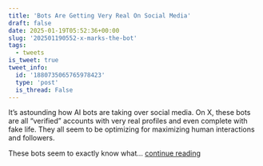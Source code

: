 ```yaml
---
title: 'Bots Are Getting Very Real On Social Media'
draft: false
date: 2025-01-19T05:52:36+00:00
slug: '202501190552-x-marks-the-bot'
tags:
  - tweets
is_tweet: true
tweet_info:
  id: '1880735065765978423'
  type: 'post'
  is_thread: False
---
```




It’s astounding how AI bots are taking over social media. On X, these bots are all “verified” accounts with very real profiles and even complete with fake life. They all seem to be optimizing for maximizing human interactions and followers.

These bots seem to exactly know what… [continue reading](https://x.com/sytelus/status/1880735065765978423)
